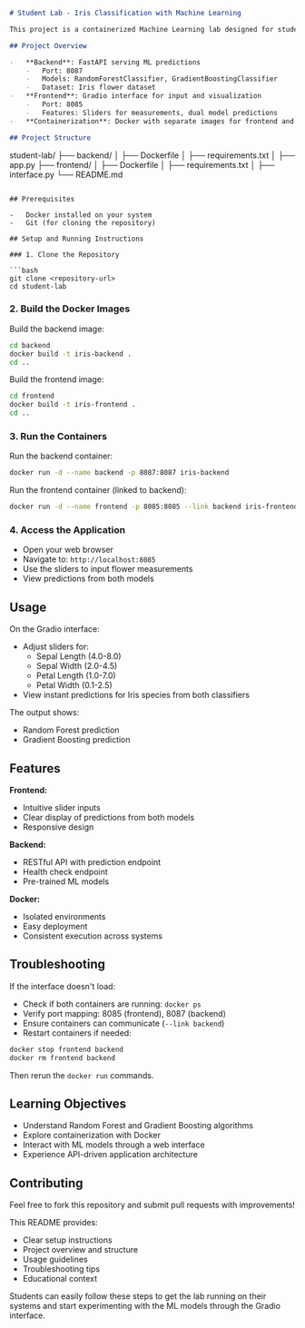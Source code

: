 ```markdown
# Student Lab - Iris Classification with Machine Learning

This project is a containerized Machine Learning lab designed for students. It features a Gradio frontend for user interaction and a FastAPI backend implementing RandomForestClassifier and GradientBoostingClassifier models using the Iris dataset.

## Project Overview

-   **Backend**: FastAPI serving ML predictions
    -   Port: 8087
    -   Models: RandomForestClassifier, GradientBoostingClassifier
    -   Dataset: Iris flower dataset
-   **Frontend**: Gradio interface for input and visualization
    -   Port: 8085
    -   Features: Sliders for measurements, dual model predictions
-   **Containerization**: Docker with separate images for frontend and backend

## Project Structure

```
student-lab/
├── backend/
│   ├── Dockerfile
│   ├── requirements.txt
│   ├── app.py
├── frontend/
│   ├── Dockerfile
│   ├── requirements.txt
│   ├── interface.py
└── README.md
```

## Prerequisites

-   Docker installed on your system
-   Git (for cloning the repository)

## Setup and Running Instructions

### 1. Clone the Repository

```bash
git clone <repository-url>
cd student-lab
```

### 2. Build the Docker Images

Build the backend image:

```bash
cd backend
docker build -t iris-backend .
cd ..
```

Build the frontend image:

```bash
cd frontend
docker build -t iris-frontend .
cd ..
```

### 3. Run the Containers

Run the backend container:

```bash
docker run -d --name backend -p 8087:8087 iris-backend
```

Run the frontend container (linked to backend):

```bash
docker run -d --name frontend -p 8085:8085 --link backend iris-frontend
```

### 4. Access the Application

-   Open your web browser
-   Navigate to: `http://localhost:8085`
-   Use the sliders to input flower measurements
-   View predictions from both models

## Usage

On the Gradio interface:

-   Adjust sliders for:
    -   Sepal Length (4.0-8.0)
    -   Sepal Width (2.0-4.5)
    -   Petal Length (1.0-7.0)
    -   Petal Width (0.1-2.5)
-   View instant predictions for Iris species from both classifiers

The output shows:

-   Random Forest prediction
-   Gradient Boosting prediction

## Features

**Frontend:**

-   Intuitive slider inputs
-   Clear display of predictions from both models
-   Responsive design

**Backend:**

-   RESTful API with prediction endpoint
-   Health check endpoint
-   Pre-trained ML models

**Docker:**

-   Isolated environments
-   Easy deployment
-   Consistent execution across systems

## Troubleshooting

If the interface doesn't load:

-   Check if both containers are running: `docker ps`
-   Verify port mapping: 8085 (frontend), 8087 (backend)
-   Ensure containers can communicate (`--link backend`)
-   Restart containers if needed:

```bash
docker stop frontend backend
docker rm frontend backend
```

Then rerun the `docker run` commands.

## Learning Objectives

-   Understand Random Forest and Gradient Boosting algorithms
-   Explore containerization with Docker
-   Interact with ML models through a web interface
-   Experience API-driven application architecture

## Contributing

Feel free to fork this repository and submit pull requests with improvements!

This README provides:

-   Clear setup instructions
-   Project overview and structure
-   Usage guidelines
-   Troubleshooting tips
-   Educational context

Students can easily follow these steps to get the lab running on their systems and start experimenting with the ML models through the Gradio interface.
```
